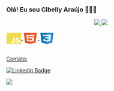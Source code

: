 ### Olá! Eu sou Cibelly Araújo 👩🏾‍💻


<div align="center">
  <a href="https://github.com/CibiAraujo">
  <img height="180em" src="https://github-readme-stats.vercel.app/api?username=CibiAraujo&show_icons=true&theme=dracula&include_all_commits=true&count_private=true"/>
  <img height="180em" src="https://github-readme-stats.vercel.app/api/top-langs/?username=CibiAraujo&layout=compact&langs_count=7&theme=dracula"/>
</div>
  
  <div style="display: inline_block"><br>
  <img align="center" alt="Rafa-Js" height="30" width="40" src="https://raw.githubusercontent.com/devicons/devicon/master/icons/javascript/javascript-plain.svg">
  <img align="center" alt="Rafa-HTML" height="30" width="40" src="https://raw.githubusercontent.com/devicons/devicon/master/icons/html5/html5-original.svg">
  <img align="center" alt="Rafa-CSS" height="30" width="40" src="https://raw.githubusercontent.com/devicons/devicon/master/icons/css3/css3-original.svg">
  </div><br>
  
  Contato:
  
[![Linkedin Badge](https://img.shields.io/badge/-CibellyAraujo-blue?style=flat-square&logo=Linkedin&logoColor=white&link=https://www.linkedin.com/in/cibellyaraújo/)](https://www.linkedin.com/in/cibellyaraujo/)

 <a href = "mailto:cibelly.as@gmail.com"><img src="https://img.shields.io/badge/-Gmail-%23333?style=for-the-badge&logo=gmail&logoColor=white" target="_blank"></a>
 

 
